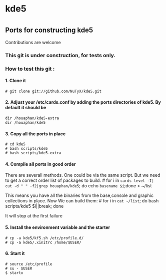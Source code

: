 # kde5
#
## Ports for constructing kde5

Contributions are welcome

### This git is under construction, for tests only.


### How to test this git :

#### 1. Clone it

    # git clone git://github.com/NuTyX/kde5.git

#### 2. Adjust your /etc/cards.conf by adding the ports directories of kde5. By default it should be

    dir /houaphan/kde5-extra
    dir /houaphan/kde5

#### 3. Copy all the ports in place

    # cd kde5
    # bash scripts/kde5
    # bash scripts/kde5-extra

#### 4. Compile all ports in good order

There are severall methods. One could be via the same script. But we need to get a correct order list of packages to build.
    # for i in `cards level -I| cut -d " " -f2|grep houaphan/kde5`; do echo `basename $i`;done > ~/list

This means you have all the binaries from the base,console and graphic collections in place. Now We can build them:
    # for i in `cat ~/list`; do bash scripts/kde5 $i||break; done

It will stop at the first failure

#### 5. Install the environment variable and the starter

    # cp -a kde5/kf5.sh /etc/profile.d/
    # cp -a kde5/.xinitrc /home/$USER/
    
#### 6. Start it

    # source /etc/profile
    # su - $USER
    $ startx
